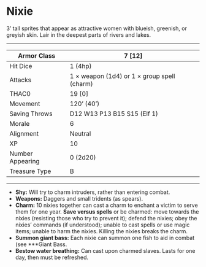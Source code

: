 # Nixie

3’ tall sprites that appear as attractive women with blueish, greenish, or greyish skin. Lair in the deepest parts of rivers and lakes.

------

| Armor Class     | 7 [12]                                      |
| ---------------- | ------------------------------------------- |
| Hit Dice         | 1 (4hp)                                     |
| Attacks          | 1 × weapon (1d4) or 1 × group spell (charm) |
| THAC0            | 19 [0]                                      |
| Movement         | 120’ (40’)                                  |
| Saving Throws    | D12 W13 P13 B15 S15 (Elf 1)                 |
| Morale           | 6                                           |
| Alignment        | Neutral                                     |
| XP               | 10                                          |
| Number Appearing | 0 (2d20)                                    |
| Treasure Type    | B                                           |

------

- **Shy:** Will try to charm intruders, rather than entering combat.
- **Weapons:** Daggers and small tridents (as spears).
- **Charm:** 10 nixies together can cast a charm to enchant a victim to serve them for one year. **Save versus spells** or be charmed: move towards the nixies (resisting those who try to prevent it); defend the nixies; obey the nixies’ commands (if understood); unable to cast spells or use magic items; unable to harm the nixies. Killing the nixies breaks the charm.
- **Summon giant bass:** Each nixie can summon one fish to aid in combat (see ***Giant Bass.
- **Bestow water breathing:** Can cast upon charmed slaves. Lasts for one day, then must be refreshed.